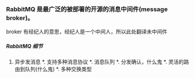 ### RabbitMQ 是最广泛的被部署的开源的消息中间件(message broker)。
broker 有经纪人的意思，经纪人是一个中间人，所以此处翻译未中间件
##### RabbitMQ 细节

1. 异步发消息
   *. 支持多种消息协议
    *. 消息队列
    *.  分发确认，什么鬼
    *.  灵活的路由到队列(什么鬼)
    *.  多种交换类型
